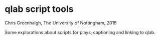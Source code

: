 # qlab script tools

Chris Greenhalgh, The University of Nottingham, 2018

Some explorations about scripts for plays, captioning and linking to qlab.

